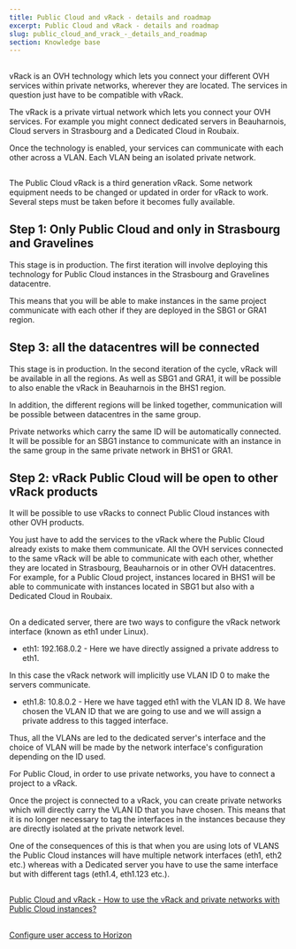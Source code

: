 ```yaml
---
title: Public Cloud and vRack - details and roadmap
excerpt: Public Cloud and vRack - details and roadmap
slug: public_cloud_and_vrack_-_details_and_roadmap
section: Knowledge base
---
```



## 
vRack is an OVH technology which lets you connect your different OVH services within private networks, wherever they are located. The services in question just have to be compatible with vRack. 

The vRack is a private virtual network which lets you connect your OVH services. For example you might connect dedicated servers in Beauharnois, Cloud servers in Strasbourg and a Dedicated Cloud in Roubaix.

Once the technology is enabled, your services can communicate with each other across a VLAN. Each VLAN being an isolated private network.


## 
The Public Cloud vRack is a third generation vRack. Some network equipment needs to be changed or updated in order for vRack to work. Several steps must be taken before it becomes fully available.


## Step 1: Only Public Cloud and only in Strasbourg and Gravelines
This stage is in production.
The first iteration will involve deploying this technology for Public Cloud instances in the Strasbourg and Gravelines datacentre.

This means that you will be able to make instances in the same project communicate with each other if they are deployed in the SBG1 or GRA1 region.


## Step 3: all the datacentres will be connected
This stage is in production.
In the second iteration of the cycle, vRack will be available in all the regions. As well as SBG1 and GRA1, it will be possible to also enable the vRack in Beauharnois in the BHS1 region. 

In addition, the different regions will be linked together, communication will be possible between datacentres in the same group. 

Private networks which carry the same ID will be automatically connected. It will be possible for an SBG1 instance to communicate with an instance in the same group in the same private network in BHS1 or GRA1.


## Step 2: vRack Public Cloud will be open to other vRack products
It will be possible to use vRacks to connect Public Cloud instances with other OVH products. 

You just have to add the services to the vRack where the Public Cloud already exists to make them communicate. All the OVH services connected to the same vRack will be able to communicate with each other, whether they are located in Strasbourg, Beauharnois or in other OVH datacentres. For example, for a Public Cloud project, instances locared in BHS1 will be able to communicate with instances located in SBG1 but also with a Dedicated Cloud in Roubaix.


## 
On a dedicated server, there are two ways to configure the vRack network interface (known as eth1 under Linux).


- eth1: 192.168.0.2 - Here we have directly assigned a private address to eth1.

In this case the vRack network will implicitly use VLAN ID 0 to make the servers communicate. 

- eth1.8: 10.8.0.2 - Here we have tagged eth1 with the VLAN ID 8. We have chosen the VLAN ID that we are going to use and we will assign a private address to this tagged interface. 


Thus, all the VLANs are led to the dedicated server's interface and the choice of VLAN will be made by the network interface's configuration depending on the ID used.

For Public Cloud, in order to use private networks, you have to connect a project to a vRack. 

Once the project is connected to a vRack, you can create private networks which will directly carry the VLAN ID that you have chosen. This means that it is no longer necessary to tag the interfaces in the instances because they are directly isolated at the private network level. 

One of the consequences of this is that when you are using lots of VLANS the Public Cloud instances will have multiple network interfaces (eth1, eth2 etc.) whereas with a Dedicated server you have to use the same interface but with different tags (eth1.4, eth1.123 etc.).


## 
[Public Cloud and vRack - How to use the vRack and private networks with Public Cloud instances?]({legacy}2162)


## 
[Configure user access to Horizon]({legacy}1773)

